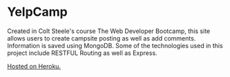 # YelpCamp

Created in Colt Steele's course The Web Developer Bootcamp, this site allows users to create campsite posting as well as add comments. Information is saved using MongoDB. Some of the technologies used in this project include RESTFUL Routing as well as Express.

[Hosted on Heroku.](mysterious-journey-72878.herokuapp.com)
